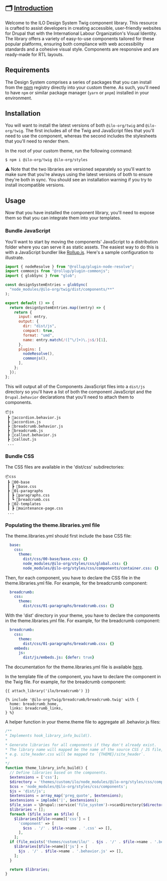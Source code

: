 ## 🗂️ [Introduction](https://twig.ui.ilo.org/?path=/docs/introduction--page)

Welcome to the ILO Design System Twig component library. This resource is crafted to assist developers in creating accessible, user-friendly websites for Drupal that with the International Labour Organization's Visual Identity. The library offers a variety of easy-to-use components tailored for these popular platforms, ensuring both compliance with web accessibility standards and a cohesive visual style. Components are responsive and are ready-made for RTL layouts.

## Requirements

The Design System comprises a series of packages that you can install from the [npm](https://www.npmjs.com/) registry directly into your custom theme. As such, you'll need to have `npm` or similar package manager (`yarn` or `pnpm`) installed in your environment.

## Installation

You will want to install the latest versions of both `@ilo-org/twig` and `@ilo-org/twig`. The first includes all of the Twig and JavaScript files that you'll need to use the component, whereas the second includes the stylesheets that you'll need to render them.

In the root of your custom theme, run the following command:

`$ npm i @ilo-org/twig @ilo-org/styles`

⚠️ Note that the two libraries are versioned separately so you'll want to make sure that you're always using the latest versions of both to ensure they're both in sync. You should see an installation warning if you try to install incompatible versions.

## Usage

Now that you have installed the component library, you'll need to expose them so that you can integrate them into your templates.

### Bundle JavaScript

You'll want to start by moving the components' JavaScript to a distribution folder where you can serve it as static assets. The easiest way to do this is with a JavaScript bundler like [Rollup.js](https://rollupjs.org/). Here's a sample configuration to illustrate.

```js
import { nodeResolve } from "@rollup/plugin-node-resolve";
import commonjs from "@rollup/plugin-commonjs";
import { globSync } from "glob";

const designSystemEntries = globSync(
  "node_modules/@ilo-org/twig/dist/components/**"
);

export default () => {
  return designSystemEntries.map((entry) => {
    return {
      input: entry,
      output: {
        dir: "dist/js",
        compact: true,
        format: "umd",
        name: entry.match(/([^\/]+)\.js$/)[1],
      },
      plugins: [
        nodeResolve(),
        commonjs(),
      ],
    };
  });
};
```

This will output all of the Components JavaScript files into a `dist/js` directory so you'll have a list of both the component JavaScript and the `Drupal.behavior` declarations that you'll need to attach them to components.

```tree
📦js
 ┣ 📜accordion.behavior.js
 ┣ 📜accordion.js
 ┣ 📜breadcrumb.behavior.js
 ┣ 📜breadcrumb.js
 ┣ 📜callout.behavior.js
 ┣ 📜callout.js
 ...
```
### Bundle CSS

The CSS files are available in the 'dist/css' subdirectories:

```tree
📦css
 ┣ 📂00-base
 ┃ ┣ 📜base.css
 ┣ 📂01-paragraphs
 ┃ ┣ 📜paragraphs.css
 ┃ ┗ 📜breadcrumb.css
 ┣ 📂02-templates
 ┃ ┣ 📜maintenance-page.css
 ...
```
### Populating the theme.libraries.yml file

The theme.libraries.yml should first include the base CSS file:

```yaml
  base:
    css:
      theme:
        dist/css/00-base/base.css: {}
        node_modules/@ilo-org/styles/css/global.css: {}
        node_modules/@ilo-org/styles/css/components/container.css: {}
```

Then, for each component, you have to declare the CSS file in the theme.libraries.yml file. For example, for the breadcrumb component:

```yaml
  breadcrumb:
    css:
      theme:
        dist/css/01-paragraphs/breadcrumb.css: {}
```

With the 'dist' directory in your theme, you have to declare the components in the theme.libraries.yml file. For example, for the breadcrumb component:
    
```yaml
  breadcrumb:
    css:
      theme:
        dist/css/01-paragraphs/breadcrumb.css: {}
    embeds:
      js:
        dist/js/embeds.js: {defer: true}
```
The documentation for the theme.libraries.yml file is available [here](https://www.drupal.org/docs/8/creating-custom-modules/adding-stylesheets-css-and-javascript-js-to-a-drupal-8-module).

In the template file of the component, you have to declare the component in the Twig file. For example, for the breadcrumb component:

```twig
{{ attach_library('ilo/breadcrumb') }}

{% include '@ilo-org/twig/breadcrumb/breadcrumb.twig' with {
  home: breadcrumb_home,
  links: breadcrumb_links,
} %}
```

A helper function in your theme.theme file to aggregate all .behavior.js files:
    
```php
/**
* Implements hook_library_info_build().
*
* Generate libraries for all components if they don't already exist.
* The library name will mapped be the name of the source CSS / JS file,
* e.g. site_header.css will be mapped to `{THEME}/site_header`.
*
*/
function theme_library_info_build() {
  // Define libraries based on the components.
  $extensions = ['css'];
  $directory = 'themes/custom/ilo/node_modules/@ilo-org/styles/css/components';
  $css = 'node_modules/@ilo-org/styles/css/components';
  $js = 'dist/js';
  $extensions = array_map('preg_quote', $extensions);
  $extensions = implode('|', $extensions);
  $file_scan = \Drupal::service('file_system')->scanDirectory($directory, "/{$extensions}$/");
  $libraries = [];
  foreach ($file_scan as $file) {
    $libraries[$file->name]['css'] = [
      'component' => [
        $css . '/' . $file->name . '.css' => [],
      ],
    ];
  if (file_exists('themes/custom/ilo/' . $js . '/' . $file->name . '.behavior.js')) {
    $libraries[$file->name]['js'] = [
      $js . '/' . $file->name . '.behavior.js' => [],
    ];
  }

  return $libraries; 
}
```

